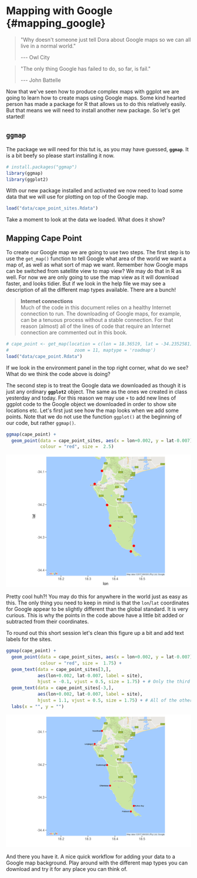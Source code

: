 # Mapping with Google {#mapping_google}

> "Why doesn't someone just tell Dora about Google maps so we can all live in a normal world."
>
> --- Owl City
  
> "The only thing Google has failed to do, so far, is fail."
>
> --- John Battelle



Now that we've seen how to produce complex maps with ggplot we are going to learn how to create maps using Google maps. Some kind hearted person has made a package for R that allows us to do this relatively easily. But that means we will need to install another new package. So let's get started!

## **`ggmap`**

The package we will need for this tut is, as you may have guessed, **`ggmap`**. It is a bit beefy so please start installing it now.


```r
# install.packages("ggmap")
library(ggmap)
library(ggplot2)
```

With our new package installed and activated we now need to load some data that we will use for plotting on top of the Google map.


```r
load("data/cape_point_sites.Rdata")
```

Take a moment to look at the data we loaded. What does it show?

## Mapping Cape Point

To create our Google map we are going to use two steps. The first step is to use the `get_map()` function to tell Google what area of the world we want a map of, as well as what sort of map we want. Remember how Google maps can be switched from satellite view to map view? We may do that in R as well. For now we are only going to use the map view as it will download faster, and looks tidier. But if we look in the help file we may see a description of all the different map types available. There are a bunch!

> **Internet connections**  
Much of the code in this document relies on a healthy Internet connection to run. The downloading of Google maps, for example, can be a tenuous process without a stable connection. For that reason (almost) all of the lines of code that require an Internet connection are commented out in this book.


```r
# cape_point <- get_map(location = c(lon = 18.36519, lat = -34.2352581),
#                         zoom = 11, maptype = 'roadmap')
load("data/cape_point.Rdata")
```

If we look in the environment panel in the top right corner, what do we see? What do we think the code above is doing?

The second step is to treat the Google data we downloaded as though it is just any ordinary **`ggplot2`** object. The same as the ones we created in class yesterday and today. For this reason we may use `+` to add new lines of ggplot code to the Google object we downloaded in order to show site locations etc. Let's first just see how the map looks when we add some points. Note that we do not use the function `ggplot()` at the beginning of our code, but rather `ggmap()`.


```r
ggmap(cape_point) +
  geom_point(data = cape_point_sites, aes(x = lon+0.002, y = lat-0.007), 
             colour = "red", size =  2.5)
```

<img src="08-mapping_google_files/figure-html/ggmap-1-1.png" width="672" />

Pretty cool huh?! You may do this for anywhere in the world just as easy as this. The only thing you need to keep in mind is that the `lon`/`lat` coordinates for Google appear to be slightly different than the global standard. It is very curious. This is why the points in the code above have a little bit added or subtracted from their coordinates. 

To round out this short session let's clean this figure up a bit and add text labels for the sites.


```r
ggmap(cape_point) +
  geom_point(data = cape_point_sites, aes(x = lon+0.002, y = lat-0.007), 
             colour = "red", size =  1.75) +
  geom_text(data = cape_point_sites[3,], 
            aes(lon+0.002, lat-0.007, label = site),
            hjust = -0.1, vjust = 0.5, size = 1.75) + # Only the third site
  geom_text(data = cape_point_sites[-3,], 
            aes(lon+0.002, lat-0.007, label = site),
            hjust = 1.1, vjust = 0.5, size = 1.75) + # All of the other sites
  labs(x = "", y = "")
```

<img src="08-mapping_google_files/figure-html/ggmap-2-1.png" width="672" />

And there you have it. A nice quick workflow for adding your data to a Google map background. Play around with the different map types you can download and try it for any place you can think of.
